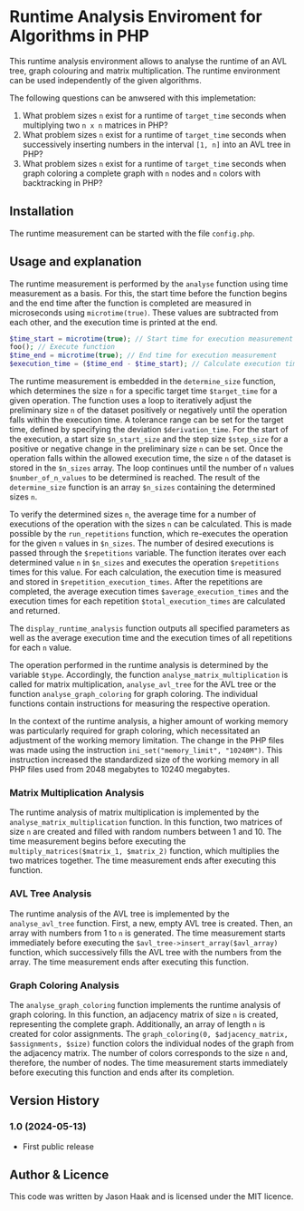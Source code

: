 # Runtime Analysis Enviroment for Algorithms in PHP
This runtime analysis environment allows to analyse the runtime of an AVL tree, graph colouring and matrix multiplication. The runtime environment  can be used independently of the given algorithms.

The following questions can be anwsered with this implemetation: 
1. What problem sizes `n` exist for a runtime of `target_time` seconds when multiplying two `n x n` matrices in PHP?
2. What problem sizes `n` exist for a runtime of `target_time` seconds when successively inserting numbers in the interval `[1, n]` into an AVL tree in PHP?
3. What problem sizes `n` exist for a runtime of `target_time` seconds when graph coloring a complete graph with `n` nodes and `n` colors with backtracking in PHP?

## Installation
The runtime measurement can be started with the file `config.php`.

## Usage and explanation
The runtime measurement is performed by the `analyse` function using time measurement as a basis. For this, the start time before the function begins and the end time after the function is completed are measured in microseconds using `microtime(true)`. These values are subtracted from each other, and the execution time is printed at the end.

```php
$time_start = microtime(true); // Start time for execution measurement
foo(); // Execute function
$time_end = microtime(true); // End time for execution measurement
$execution_time = ($time_end - $time_start); // Calculate execution time
```

The runtime measurement is embedded in the `determine_size` function, which determines the size `n` for a specific target time `$target_time` for a given operation. The function uses a loop to iteratively adjust the preliminary size `n` of the dataset positively or negatively until the operation falls within the execution time. A tolerance range can be set for the target time, defined by specifying the deviation `$derivation_time`. For the start of the execution, a start size `$n_start_size` and the step size `$step_size` for a positive or negative change in the preliminary size `n` can be set. Once the operation falls within the allowed execution time, the size `n` of the dataset is stored in the `$n_sizes` array. The loop continues until the number of `n` values `$number_of_n_values` to be determined is reached. The result of the `determine_size` function is an array `$n_sizes` containing the determined sizes `n`.

To verify the determined sizes `n`, the average time for a number of executions of the operation with the sizes `n` can be calculated. This is made possible by the `run_repetitions` function, which re-executes the operation for the given `n` values in `$n_sizes`. The number of desired executions is passed through the `$repetitions` variable. The function iterates over each determined value `n` in `$n_sizes` and executes the operation `$repetitions` times for this value. For each calculation, the execution time is measured and stored in `$repetition_execution_times`. After the repetitions are completed, the average execution times `$average_execution_times` and the execution times for each repetition `$total_execution_times` are calculated and returned.

The `display_runtime_analysis` function outputs all specified parameters as well as the average execution time and the execution times of all repetitions for each `n` value.

The operation performed in the runtime analysis is determined by the variable `$type`. Accordingly, the function `analyse_matrix_multiplication` is called for matrix multiplication, `analyse_avl_tree` for the AVL tree or the function `analyse_graph_coloring` for graph coloring. The individual functions contain instructions for measuring the respective operation.

In the context of the runtime analysis, a higher amount of working memory was particularly required for graph coloring, which necessitated an adjustment of the working memory limitation. The change in the PHP files was made using the instruction `ini_set("memory_limit", "10240M")`. This instruction increased the standardized size of the working memory in all PHP files used from 2048 megabytes to 10240 megabytes.

### Matrix Multiplication Analysis
The runtime analysis of matrix multiplication is implemented by the `analyse_matrix_multiplication` function. In this function, two matrices of size `n` are created and filled with random numbers between 1 and 10. The time measurement begins before executing the `multiply_matrices($matrix_1, $matrix_2)` function, which multiplies the two matrices together. The time measurement ends after executing this function.

### AVL Tree Analysis
The runtime analysis of the AVL tree is implemented by the `analyse_avl_tree` function. First, a new, empty AVL tree is created. Then, an array with numbers from 1 to `n` is generated. The time measurement starts immediately before executing the `$avl_tree->insert_array($avl_array)` function, which successively fills the AVL tree with the numbers from the array. The time measurement ends after executing this function.

### Graph Coloring Analysis
The `analyse_graph_coloring` function implements the runtime analysis of graph coloring. In this function, an adjacency matrix of size `n` is created, representing the complete graph. Additionally, an array of length `n` is created for color assignments. The `graph_coloring(0, $adjacency_matrix, $assignments, $size)` function colors the individual nodes of the graph from the adjacency matrix. The number of colors corresponds to the size `n` and, therefore, the number of nodes. The time measurement starts immediately before executing this function and ends after its completion.

## Version History
### 1.0 (2024-05-13)
- First public release

## Author & Licence
This code was written by Jason Haak and is licensed under the MIT licence.
